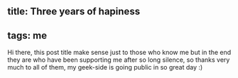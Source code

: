 title: Three years of hapiness
---
tags: me
---
Hi there, this post title make sense just to those who know me but in the end they are who have been supporting me after so long silence, so thanks very much to all of them, my geek-side is going public in so great day :)